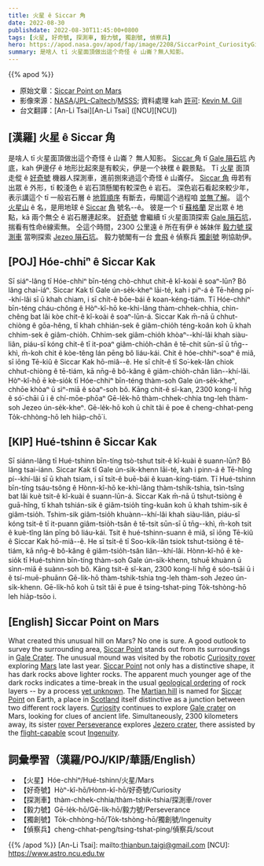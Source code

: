 ```yaml
---
title: 火星 ê Siccar 角
date: 2022-08-30
publishdate: 2022-08-30T11:45:00+0800
tags: [火星, 好奇號, 探測車, 毅力號, 獨創號, 偵察兵]
hero: https://apod.nasa.gov/apod/fap/image/2208/SiccarPoint_CuriosityGill_1080.jpg
summary: 是啥人 tī 火星面頂做出這个奇怪 ê 山崙？無人知影。
---
```


{{% apod %}}

- 原始文章：[Siccar Point on Mars](https://apod.nasa.gov/apod/ap220830.html)
- 影像來源：[NASA](https://www.nasa.gov/)/[JPL-Caltech](https://www.jpl.nasa.gov/)/[MSSS](http://www.msss.com/); 資料處理 kah [許可](https://creativecommons.org/licenses/by/2.0/): [Kevin M. Gill](https://www.flickr.com/people/kevinmgill/)
- 台文翻譯：[An-Li Tsai][An-Li Tsai] ([NCU][NCU])

## [漢羅] 火星 ê Siccar 角
是啥人 tī 火星面頂做出這个奇怪 ê 山崙？
無人知影。
[Siccar ][Siccar Point 1]角 tī [Gale 隕石坑][Gale Crater] 內底，kah 伊邊仔 ê 地形比起來是有較尖，伊是一个袂䆀 ê 觀景點。
Tī [火星][Mars] 面頂走傱 ê [好奇號][Curiosity rover] 機器人探測車，進前捌來過這个奇怪 ê 山崙仔。
[Siccar 角][Siccar Point 2] 毋若有出眾 ê 外形，tī 較淺色 ê 岩石頂懸閣有較深色 ê 岩石。
深色岩石看起來較少年，表示講這个 tī 一般岩石層 ê [地質順序][geological ordering] 有斷去，毋閣這个過程咱 [並無了解][yet unknown]。
這个 [火星山][Martian hill] ê 名，是用地球 ê [Siccar][Siccar] [角][Point] 號名--ê。
彼是一个 tī [蘇格蘭][Scotland] 足出眾 ê 地點，kā 兩个無仝 ê 岩石層連起來。
[好奇號][Curiosity] 會繼續 tī 火星面頂探索 [Gale 隕石坑][Gale crater]，揣看有性命ê線索無。
仝這个時間，2300 公里遠 ê 所在有伊 ê 姊妹伴 [毅力號 探測車][rover Perseverance] 當咧探索 [Jezeo 隕石坑][Jezero crater]。
毅力號閣有一台 [會飛][flight-capable] ê 偵察兵 [獨創號][Ingenuity] 咧協助伊。



## [POJ] Hóe-chhiⁿ ê Siccar Kak
Sī siáⁿ-lâng tī Hóe-chhiⁿ bīn-téng chò-chhut chit-ê kî-koài ê soaⁿ-lūn?
Bô lâng chai-iáⁿ.
Siccar Kak tī Gale ún-se̍k-kheⁿ lāi-té, kah i piⁿ-á ê Tē-hêng pí--khí-lâi sī ū khah chiam, i sī chi̍t-ê bōe-bái ê koan-kéng-tiám.
Tī Hóe-chhiⁿ bīn-téng cháu-chông ê Hòⁿ-kî-hō ke-khì-lâng thàm-chhek-chhia, chìn-chêng bat lâi kòe chit-ê kî-koài ê soaⁿ-lūn-á.
Siccar Kak m̄-nā ū chhut-chiòng ê gōa-hêng, tī khah chhián-sek ê giâm-chio̍h téng-koân koh ū khah chhim-sek ê giâm-chio̍h.
Chhim-sek giâm-chio̍h khòaⁿ--khí-lâi khah siàu-liân, piáu-sī kóng chit-ê tī it-poaⁿ giâm-chio̍h-chân ê tē-chit sūn-sī ū tn̄g--khì, m̄-koh chit ê kòe-têng lán pēng bô liáu-kái.
Chit ê hóe-chhiⁿ-soaⁿ ê miâ, sī iōng Tē-kiû ê Siccar Kak hō-miâ--ê.
He sī chi̍t-ê tī So͘-kek-lân chiok chhut-chiòng ê tē-tiám, kā nn̄g-ê bô-kâng ê giâm-chio̍h-chân liân--khí-lâi.
Hòⁿ-kî-hō ē kè-sio̍k tī Hóe-chhiⁿ bīn-téng thàm-soh Gale ún-se̍k-kheⁿ, chhōe khòaⁿ ū sìⁿ-miā ê sòaⁿ-soh bô.
Kāng chit-ê sî-kan, 2300 kong-lí hn̄g ê só͘-chāi ū i ê chí-mōe-phōaⁿ Gē-le̍k-hō thàm-chhek-chhia tng-leh thàm-soh Jezeo ún-se̍k-kheⁿ.
Gē-le̍k-hō koh ū chi̍t tâi ē poe ê cheng-chhat-peng To̍k-chhòng-hō leh hia̍p-chō͘ i.


## [KIP] Hué-tshinn ê Siccar Kak
Sī siánn-lâng tī Hué-tshinn bīn-tíng tsò-tshut tsit-ê kî-kuài ê suann-lūn?
Bô lâng tsai-iánn.
Siccar Kak tī Gale ún-si̍k-khenn lāi-té, kah i pinn-á ê Tē-hîng pí--khí-lâi sī ū khah tsiam, i sī tsi̍t-ê buē-bái ê kuan-kíng-tiám.
Tī Hué-tshinn bīn-tíng tsáu-tsông ê Hònn-kî-hō ke-khì-lâng thàm-tshik-tshia, tsìn-tsîng bat lâi kuè tsit-ê kî-kuài ê suann-lūn-á.
Siccar Kak m̄-nā ū tshut-tsiòng ê guā-hîng, tī khah tshián-sik ê giâm-tsio̍h tíng-kuân koh ū khah tshim-sik ê giâm-tsio̍h.
Tshim-sik giâm-tsio̍h khuànn--khí-lâi khah siàu-liân, piáu-sī kóng tsit-ê tī it-puann giâm-tsio̍h-tsân ê tē-tsit sūn-sī ū tn̄g--khì, m̄-koh tsit ê kuè-tîng lán pīng bô liáu-kái.
Tsit ê hué-tshinn-suann ê miâ, sī iōng Tē-kiû ê Siccar Kak hō-miâ--ê.
He sī tsi̍t-ê tī Soo-kik-lân tsiok tshut-tsiòng ê tē-tiám, kā nn̄g-ê bô-kâng ê giâm-tsio̍h-tsân liân--khí-lâi.
Hònn-kî-hō ē kè-sio̍k tī Hué-tshinn bīn-tíng thàm-soh Gale ún-si̍k-khenn, tshuē khuànn ū sìnn-miā ê suànn-soh bô.
Kāng tsit-ê sî-kan, 2300 kong-lí hn̄g ê sóo-tsāi ū i ê tsí-muē-phuānn Gē-li̍k-hō thàm-tshik-tshia tng-leh thàm-soh Jezeo ún-si̍k-khenn.
Gē-li̍k-hō koh ū tsi̍t tâi ē pue ê tsing-tshat-ping To̍k-tshòng-hō leh hia̍p-tsōo i.

## [English] Siccar Point on Mars

What created this unusual hill on Mars?
No one is sure.
A good outlook to survey the surrounding area, [Siccar Point][Siccar Point 1] stands out from its surroundings in [Gale Crater][Gale Crater].
The unusual mound was visited by the robotic [Curiosity rover][Curiosity rover] exploring [Mars][Mars] late last year.
[Siccar Point][Siccar Point 2] not only has a distinctive shape, it has dark rocks above lighter rocks.
The apparent much younger age of the dark rocks indicates a time-break in the usual [geological ordering][geological ordering] of rock layers -- by a process [yet unknown][yet unknown].
The [Martian hill][Martian hill] is named for [Siccar][Siccar] [Point][Point] on Earth, a place in [Scotland][Scotland] itself distinctive as a junction between two different rock layers.
[Curiosity][Curiosity] continues to explore [Gale crater][Gale crater] on Mars, looking for clues of ancient life.
Simultaneously, 2300 kilometers away, its sister [rover Perseverance][rover Perseverance] explores [Jezero crater][Jezero crater], there assisted by the [flight-capable][flight-capable] scout [Ingenuity][Ingenuity].

## 詞彙學習（漢羅/POJ/KIP/華語/English）
- 【火星】Hóe-chhiⁿ/Hué-tshinn/火星/Mars
- 【好奇號】Hòⁿ-kî-hō/Hònn-kî-hō/好奇號/Curiosity
- 【探測車】thàm-chhek-chhia/thàm-tshik-tshia/探測車/rover
- 【毅力號】Gē-le̍k-hō/Gē-li̍k-hō/毅力號/Perseverance
- 【獨創號】To̍k-chhòng-hō/To̍k-tshòng-hō/獨創號/Ingenuity
- 【偵察兵】cheng-chhat-peng/tsing-tshat-ping/偵察兵/scout


{{% /apod %}}
[An-Li Tsai]: mailto:thianbun.taigi@gmail.com
[NCU]: https://www.astro.ncu.edu.tw

[copyright]: https://apod.nasa.gov/apod/fap/lib/about_apod.html#srapply


[Siccar Point 1]:https://www.flickr.com/photos/kevinmgill/51632892072
[Gale Crater]:https://www.jpl.nasa.gov/videos/a-guide-to-gale-crater
[Curiosity rover]:https://www.jpl.nasa.gov/missions/mars-science-laboratory-curiosity-rover-msl
[Mars]:https://solarsystem.nasa.gov/planets/mars/in-depth/
[Siccar Point 2]:https://www.flickr.com/photos/thomasappere/51642208126/in/pool-apods/
[geological ordering]:https://en.wikipedia.org/wiki/Stratigraphy
[yet unknown]:https://cdn.britannica.com/40/230840-050-2676B617/Dog-listening-mutt.jpg
[Martian hill]:https://mars.nasa.gov/msl/mission-updates/9061/sols-3276-3277-closest-approach-to-siccar-point/
[Siccar]:https://youtu.be/JCEDCcHcpYE
[Point]:https://en.wikipedia.org/wiki/Siccar_Point
[Scotland]:https://en.wikipedia.org/wiki/Scotland
[Curiosity]:https://apod.nasa.gov/apod/ap220831.htmlap191029.html
[Gale crater]:https://apod.nasa.gov/apod/ap220831.htmlap110729.html
[rover Perseverance]:https://mars.nasa.gov/mars2020/
[Jezero crater]:https://mars.nasa.gov/mars2020/mission/science/landing-site/
[flight-capable]:https://apod.nasa.gov/apod/ap220831.htmlap210420.html
[Ingenuity]:https://mars.nasa.gov/technology/helicopter/#Quick-Facts
